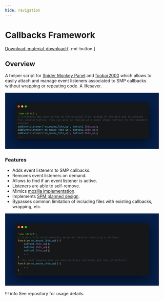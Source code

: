 ```yaml
---
hide: navigation
---
```


# Callbacks Framework

[Download :material-download:](https://github.com/regorxxx/Callbacks-Framework-SMP){ .md-button }

## Overview

A helper script for [Spider Monkey Panel](https://theqwertiest.github.io/foo_spider_monkey_panel)
 and [foobar2000](https://www.foobar2000.org) which allows to easily attach and manage event
 listeners associated to SMP callbacks without wrapping or repeating code.  A lifesaver. 

![Event listeners](../images/cb_2.png)
 
### Features
- Adds event listeners to SMP callbacks.
- Removes event listeners on demand.
- Allows to find if an event listener is active.
- Listeners are able to self-remove.
- Mimics [mozilla implementation](https://developer.mozilla.org/es/docs/Web/API/EventTarget/removeEventListener).
- Implements [SPM planned design](https://github.com/TheQwertiest/foo_spider_monkey_panel/projects/1).
- Bypasses common limitation of including files with existing callbacks, wrapping, etc.

![Standard callbacks](../images/cb_1.png)

!!! info
	See repository for usage details.